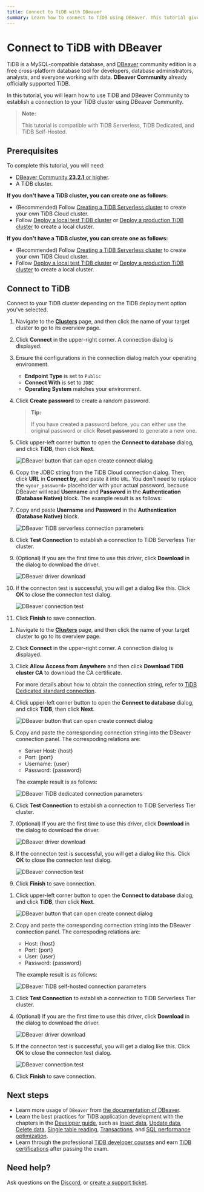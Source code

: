 ```yaml
---
title: Connect to TiDB with DBeaver
summary: Learn how to connect to TiDB using DBeaver. This tutorial gives visual instructions that work with TiDB using DBeaver.
---
```


# Connect to TiDB with DBeaver

TiDB is a MySQL-compatible database, and [DBeaver](https://dbeaver.io/) community edition is a free cross-platform database tool for developers, database administrators, analysts, and everyone working with data. **DBeaver Community** already officially supported TiDB.

In this tutorial, you will learn how to use TiDB and DBeaver Community to establish a connection to your TiDB cluster using DBeaver Community.

> **Note:**
>
> This tutorial is compatible with TiDB Serverless, TiDB Dedicated, and TiDB Self-Hosted.

## Prerequisites

To complete this tutorial, you will need:

- [DBeaver Community **23.2.1** or higher](https://dbeaver.io/download/).
- A TiDB cluster.

<CustomContent platform="tidb">

**If you don't have a TiDB cluster, you can create one as follows:**

- (Recommended) Follow [Creating a TiDB Serverless cluster](/develop/dev-guide-build-cluster-in-cloud.md) to create your own TiDB Cloud cluster.
- Follow [Deploy a local test TiDB cluster](/quick-start-with-tidb.md#deploy-a-local-test-cluster) or [Deploy a production TiDB cluster](/production-deployment-using-tiup.md) to create a local cluster.

</CustomContent>
<CustomContent platform="tidb-cloud">

**If you don't have a TiDB cluster, you can create one as follows:**

- (Recommended) Follow [Creating a TiDB Serverless cluster](/develop/dev-guide-build-cluster-in-cloud.md) to create your own TiDB Cloud cluster.
- Follow [Deploy a local test TiDB cluster](https://docs.pingcap.com/tidb/stable/quick-start-with-tidb#deploy-a-local-test-cluster) or [Deploy a production TiDB cluster](https://docs.pingcap.com/tidb/stable/production-deployment-using-tiup) to create a local cluster.

</CustomContent>

## Connect to TiDB

Connect to your TiDB cluster depending on the TiDB deployment option you've selected.

<SimpleTab>
<div label="TiDB Serverless">

1. Navigate to the [**Clusters**](https://tidbcloud.com/console/clusters) page, and then click the name of your target cluster to go to its overview page.

2. Click **Connect** in the upper-right corner. A connection dialog is displayed.

3. Ensure the configurations in the connection dialog match your operating environment.

    - **Endpoint Type** is set to `Public`
    - **Connect With** is set to `JDBC`
    - **Operating System** matches your environment.

4. Click **Create password** to create a random password.

    > **Tip:**
    >
    > If you have created a password before, you can either use the original password or click **Reset password** to generate a new one.

5. Click upper-left corner button to open the **Connect to database** dialog, and click **TiDB**, then click **Next**.

    ![DBeaver button that can open create connect dialog](/media/develop/dbeaver-create-connect-dialog-open-button.jpg)

6. Copy the JDBC string from the TiDB Cloud connection dialog. Then, click **URL** in **Connect by**, and paste it into `URL`. You don't need to replace the `<your_password>` placeholder with your actual password, because DBeaver will read **Username** and **Password** in the **Authentication (Database Native)** block. The example result is as follows:
7. Copy and paste **Username** and **Password** in the **Authentication (Database Native)** block.

    ![DBeaver TiDB serverless connection parameters](/media/develop/dbeaver-connection-param-serverless.jpg)

8. Click **Test Connection** to establish a connection to TiDB Serverless Tier cluster.
9. (Optional) If you are the first time to use this driver, click **Download** in the dialog to download the driver.

    ![DBeaver driver download](/media/develop/dbeaver-driver-download.jpg)

10. If the connecton test is successful, you will get a dialog like this. Click **OK** to close the connecton test dialog.

    ![DBeaver connection test](/media/develop/dbeaver-connect-test.jpg)

11. Click **Finish** to save connection.

</div>
<div label="TiDB Dedicated">

1. Navigate to the [**Clusters**](https://tidbcloud.com/console/clusters) page, and then click the name of your target cluster to go to its overview page.

2. Click **Connect** in the upper-right corner. A connection dialog is displayed.

3. Click **Allow Access from Anywhere** and then click **Download TiDB cluster CA** to download the CA certificate.

    For more details about how to obtain the connection string, refer to [TiDB Dedicated standard connection](https://docs.pingcap.com/tidbcloud/connect-via-standard-connection).

4. Click upper-left corner button to open the **Connect to database** dialog, and click **TiDB**, then click **Next**.

    ![DBeaver button that can open create connect dialog](/media/develop/dbeaver-create-connect-dialog-open-button.jpg)

5. Copy and paste the corresponding connection string into the DBeaver connection panel. The correspoding relations are:

    - Server Host: {host}
    - Port: {port}
    - Username: {user}
    - Password: {password}

    The example result is as follows:

    ![DBeaver TiDB dedicated connection parameters](/media/develop/dbeaver-connection-param-dedicated.jpg)

6. Click **Test Connection** to establish a connection to TiDB Serverless Tier cluster.
7. (Optional) If you are the first time to use this driver, click **Download** in the dialog to download the driver.

    ![DBeaver driver download](/media/develop/dbeaver-driver-download.jpg)

8. If the connecton test is successful, you will get a dialog like this. Click **OK** to close the connecton test dialog.

    ![DBeaver connection test](/media/develop/dbeaver-connect-test.jpg)

9. Click **Finish** to save connection.

</div>
<div label="TiDB Self-Hosted">

1. Click upper-left corner button to open the **Connect to database** dialog, and click **TiDB**, then click **Next**.

    ![DBeaver button that can open create connect dialog](/media/develop/dbeaver-create-connect-dialog-open-button.jpg)

2. Copy and paste the corresponding connection string into the DBeaver connection panel. The correspoding relations are:

    - Host: {host}
    - Port: {port}
    - User: {user}
    - Password: {password}

    The example result is as follows:

    ![DBeaver TiDB self-hosted connection parameters](/media/develop/dbeaver-connection-param-self-hosted.jpg)

3. Click **Test Connection** to establish a connection to TiDB Serverless Tier cluster.
4. (Optional) If you are the first time to use this driver, click **Download** in the dialog to download the driver.

    ![DBeaver driver download](/media/develop/dbeaver-driver-download.jpg)

5. If the connecton test is successful, you will get a dialog like this. Click **OK** to close the connecton test dialog.

    ![DBeaver connection test](/media/develop/dbeaver-connect-test.jpg)

6. Click **Finish** to save connection.

</div>
</SimpleTab>

## Next steps

- Learn more usage of `DBeaver` from [the documentation of DBeaver](https://github.com/dbeaver/dbeaver/wiki).
- Learn the best practices for TiDB application development with the chapters in the [Developer guide](/develop/dev-guide-overview.md), such as [Insert data](/develop/dev-guide-insert-data.md), [Update data](/develop/dev-guide-update-data.md), [Delete data](/develop/dev-guide-delete-data.md), [Single table reading](/develop/dev-guide-get-data-from-single-table.md), [Transactions](/develop/dev-guide-transaction-overview.md), and [SQL performance optimization](/develop/dev-guide-optimize-sql-overview.md).
- Learn through the professional [TiDB developer courses](https://www.pingcap.com/education/) and earn [TiDB certifications](https://www.pingcap.com/education/certification/) after passing the exam.

## Need help?

Ask questions on the [Discord](https://discord.gg/vYU9h56kAX), or [create a support ticket](https://support.pingcap.com/).
